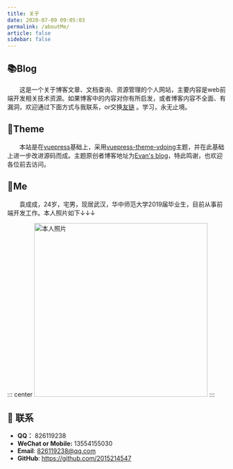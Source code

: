 ```yaml
---
title: 关于
date: 2020-07-09 09:05:03
permalink: /aboutMe/
article: false
sidebar: false
---
```


## 📚Blog

&emsp;&emsp;这是一个关于博客文章、文档查询、资源管理的个人网站，主要内容是web前端开发相关技术资源。如果博客中的内容对你有所启发，或者博客内容不全面、有漏洞，欢迎通过下面方式与我联系，or交换[友链](/friends/) 。学习，永无止境。

## 🎨Theme

&emsp;&emsp;本站是在[vuepress](https://www.vuepress.cn/)基础上，采用[vuepress-theme-vdoing](https://github.com/xugaoyi/vuepress-theme-vdoing)主题，并在此基础上进一步改进源码而成。主题原创者博客地址为[Evan's blog](https://xugaoyi.com/)，特此鸣谢，也欢迎各位前去访问。

## 🐼Me

&emsp;&emsp;袁成成，24岁，宅男，现居武汉，华中师范大学2019届毕业生，目前从事前端开发工作。本人照片如下↓↓↓

::: center
<img src='https://i.loli.net/2020/08/08/CfUNPeF1qTGRsvH.jpg' alt='本人照片' style="width: 400px;">
:::

## :email: 联系

- **QQ：** <a :href="qqUrl" class='qq'>826119238</a>
- **WeChat or Mobile:** 13554155030
- **Email**:  <a href="mailto:826119238@qq.com">826119238@qq.com</a>
- **GitHub**: <https://github.com/2015214547>

<script>
  export default {
    data(){
      return {
        qqUrl: 'tencent://message/?uin=826119238&Site=&Menu=yes' 
      }
    },
    mounted(){
      const flag =  navigator.userAgent.match(/(phone|pad|pod|iPhone|iPod|ios|iPad|Android|Mobile|BlackBerry|IEMobile|MQQBrowser|JUC|Fennec|wOSBrowser|BrowserNG|WebOS|Symbian|Windows Phone)/i);
      if(flag){
        this.qqUrl = 'mqqwpa://im/chat?chat_type=wpa&uin=826119238&version=1&src_type=web&web_src=oicqzone.com'
      }
    }
  }
</script>   